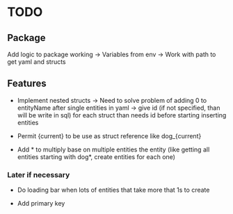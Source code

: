 # TODO

## Package

Add logic to package working
 -> Variables from env
 -> Work with path to get yaml and structs

## Features

- Implement nested structs
  -> Need to solve problem of adding 0 to entityName after single entities in yaml
  -> give id (if not specified, than will be write in sql) for each struct than needs id before starting inserting entities

- Permit {current} to be use as struct reference like dog_{current}

- Add * to multiply base on multiple entities the entity (like getting all entities starting with dog*, create entities for each one)

### Later if necessary

- Do loading bar when lots of entities that take more that 1s to create

- Add primary key